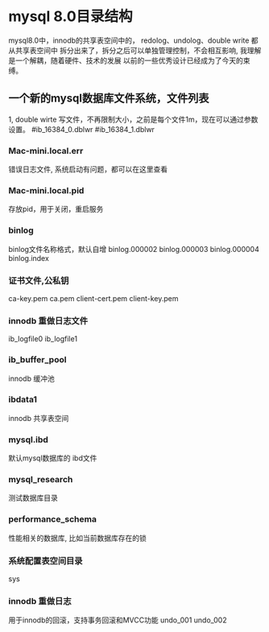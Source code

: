 # mysql 8.0目录结构
mysql8.0中，innodb的共享表空间中的， redolog、undolog、double write 都从共享表空间中
拆分出来了，拆分之后可以单独管理控制，不会相互影响, 我理解是一个解耦，随着硬件、技术的发展
以前的一些优秀设计已经成为了今天的束缚。
##  一个新的mysql数据库文件系统，文件列表
1, double wirte 写文件，不再限制大小，之前是每个文件1m，现在可以通过参数设置。
#ib_16384_0.dblwr
#ib_16384_1.dblwr

### Mac-mini.local.err
错误日志文件, 系统启动有问题，都可以在这里查看
### Mac-mini.local.pid
存放pid，用于关闭，重启服务
### binlog
binlog文件名称格式，默认自增
binlog.000002
binlog.000003
binlog.000004
binlog.index
### 证书文件,公私钥
ca-key.pem
ca.pem
client-cert.pem
client-key.pem
### innodb 重做日志文件
ib_logfile0
ib_logfile1
### ib_buffer_pool
innodb 缓冲池

### ibdata1
innodb 共享表空间
### mysql.ibd
默认mysql数据库的 ibd文件
### mysql_research
测试数据库目录
### performance_schema
性能相关的数据库, 比如当前数据库存在的锁
### 系统配置表空间目录
sys
### innodb 重做日志
用于innodb的回滚，支持事务回滚和MVCC功能
undo_001
undo_002